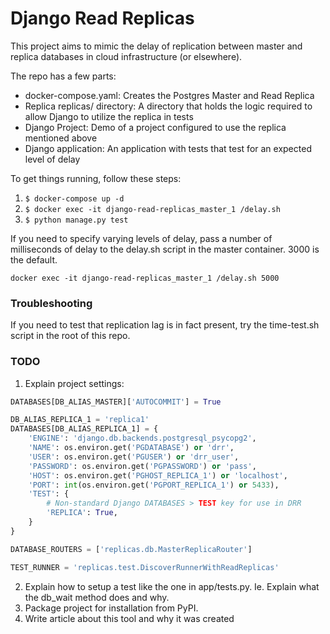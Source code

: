 # Django Read Replicas

This project aims to mimic the delay of replication between master and
replica databases in cloud infrastructure (or elsewhere).

The repo has a few parts:

- docker-compose.yaml: Creates the Postgres Master and Read Replica
- Replica replicas/ directory: A directory that holds the logic required to allow Django to utilize the replica in tests
- Django Project: Demo of a project configured to use the replica mentioned above
- Django application: An application with tests that test for an expected level of delay

To get things running, follow these steps:

1. `$ docker-compose up -d`
2. `$ docker exec -it django-read-replicas_master_1 /delay.sh`
3. `$ python manage.py test`

If you need to specify varying levels of delay, pass a number of 
milliseconds of delay to the delay.sh script in the master container.
3000 is the default.

    docker exec -it django-read-replicas_master_1 /delay.sh 5000

### Troubleshooting

If you need to test that replication lag is in fact present,
try the time-test.sh script in the root of this repo.

### TODO

1. Explain project settings:

```python
DATABASES[DB_ALIAS_MASTER]['AUTOCOMMIT'] = True

DB_ALIAS_REPLICA_1 = 'replica1'
DATABASES[DB_ALIAS_REPLICA_1] = {
    'ENGINE': 'django.db.backends.postgresql_psycopg2',
    'NAME': os.environ.get('PGDATABASE') or 'drr',
    'USER': os.environ.get('PGUSER') or 'drr_user',
    'PASSWORD': os.environ.get('PGPASSWORD') or 'pass',
    'HOST': os.environ.get('PGHOST_REPLICA_1') or 'localhost',
    'PORT': int(os.environ.get('PGPORT_REPLICA_1') or 5433),
    'TEST': {
        # Non-standard Django DATABASES > TEST key for use in DRR
        'REPLICA': True,
    }
}

DATABASE_ROUTERS = ['replicas.db.MasterReplicaRouter']

TEST_RUNNER = 'replicas.test.DiscoverRunnerWithReadReplicas'
```

2. Explain how to setup a test like the one in app/tests.py. Ie. Explain what the db_wait method does and why.
3. Package project for installation from PyPI.
4. Write article about this tool and why it was created

